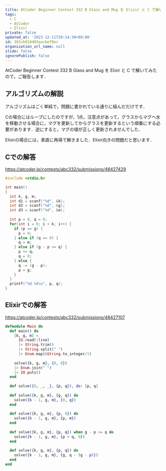 ```yaml
---
title: AtCoder Beginner Contest 332 B Glass and Mug を Elixir と C で解いてみた
tags:
  - C
  - AtCoder
  - Elixir
private: false
updated_at: '2023-12-11T20:14:30+09:00'
id: 183cb818403aacbef9ec
organization_url_name: null
slide: false
ignorePublish: false
---
```

AtCoder Beginner Contest 332 B Glass and Mug を Elixir と C で解いてみたので，ご報告します．

## アルゴリズムの解説

アルゴリズムはごく単純で，問題に書かれている通りに組んだだけです．

Cの場合にはループにしたのですが，1点，注意点があって，グラスからマグへ水を移動させる場合に，マグを更新してからグラスを更新するという順番にする必要があります．逆にすると，マグの値が正しく更新されませんでした．

Elixirの場合には，素直に再帰で解きました．Elixir向きの問題だと思います．

## Cでの解答

https://atcoder.jp/contests/abc332/submissions/48427429

```c
#include <stdio.h>

int main()
{
  int k, g, m;
  int d1 = scanf("%d", &k);
  int d2 = scanf("%d", &g);
  int d3 = scanf("%d", &m);
  
  int p = 0, q = 0;
  for(int i = 0; i < k; i++) {
    if (p == g) {
      p = 0;
    } else if (q == 0) {
      q = m;
    } else if (g - p >= q) {
      p += q;
      q = 0;
    } else {
      q -= (g - p);
      p = g;
    }
  }
  printf("%d %d\n", p, q);
}
```

## Elixirでの解答

https://atcoder.jp/contests/abc332/submissions/48427107

```elixir
defmodule Main do
  def main() do
    [k, g, m] =
      IO.read(:line)
      |> String.trim()
      |> String.split(" ")
      |> Enum.map(&String.to_integer/1)
    
    solve({k, g, m}, {0, 0})
    |> Enum.join(" ")
    |> IO.puts()
  end
  
  def solve({0, _, _}, {p, q}), do: [p, q]
  
  def solve({k, g, m}, {g, q}) do
    solve({k - 1, g, m}, {0, q})
  end
  
  def solve({k, g, m}, {p, 0}) do
    solve({k - 1, g, m}, {p, m})
  end
  
  def solve({k, g, m}, {p, q}) when g - p >= q do
    solve({k - 1, g, m}, {p + q, 0})
  end
  
  def solve({k, g, m}, {p, q}) do
    solve({k - 1, g, m}, {g, q - (g - p)})
  end
end    
```

